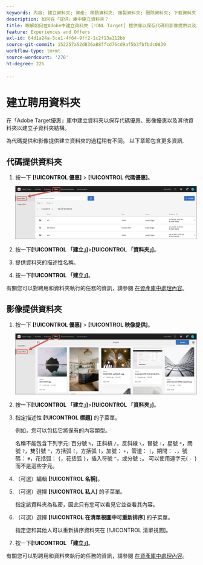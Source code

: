 ```yaml
---
keywords: 內容; 建立資料夾; 資產; 移動資料夾; 複製資料夾; 刪除資料夾; 下載資料夾; 資料夾
description: 如何在「提供」庫中建立資料夾？
title: 瞭解如何在Adobe中建立資料夾 [!DNL Target] 提供庫以保存代碼和影像提供以及其他資料夾。
feature: Experiences and Offers
exl-id: 64d1a24a-5ce1-4f64-9ff2-1c2f13a112bb
source-git-commit: 152257a52d836a88ffcd76cd9af5b3fbfbdc0839
workflow-type: tm+mt
source-wordcount: '276'
ht-degree: 22%

---
```


# 建立聘用資料夾

在「Adobe Target優惠」庫中建立資料夾以保存代碼優惠、影像優惠以及其他資料夾以建立子資料夾結構。

為代碼提供和影像提供建立資料夾的過程稍有不同。 以下章節包含更多資訊.

## 代碼提供資料夾

1. 按一下 **[!UICONTROL 優惠]** > **[!UICONTROL 代碼優惠]**。

   ![「代碼優惠」頁籤](/help/main/c-experiences/c-manage-content/assets/code-offers-tab.png)

1. 按一下&#x200B;**[!UICONTROL 「建立」]**>**[!UICONTROL 「資料夾」]**。

1. 提供資料夾的描述性名稱。

1. 按一下&#x200B;**[!UICONTROL 「建立」]**。

有關您可以對聘用和資料夾執行的任務的資訊，請參閱 [在資產庫中處理內容](/help/main/c-experiences/c-manage-content/assets-working.md)。

## 影像提供資料夾

1. 按一下 **[!UICONTROL 優惠]** > **[!UICONTROL 映像提供]**。

   ![「影像提供」頁籤](/help/main/c-experiences/c-manage-content/assets/image-offers-tab.png)

1. 按一下&#x200B;**[!UICONTROL 「建立」]**>**[!UICONTROL 「資料夾」]**。
1. 指定描述性 **[!UICONTROL 標題]** 的子菜單。

   例如，您可以包括它將保有的內容類型。

   名稱不能包含下列字元: 百分號 `%`，正斜槓 `/`，反斜線 `\`，冒號 `:`，星號 `*`，問號 `?`，雙引號 `"`，方括弧 `[`，方括弧 `]`，加號： `+`，管道： `|`，期間： `.`，號碼： `#`，花括弧： `{`，花括弧 `}`，插入符號 `^`，或分號 `;`。 可以使用連字元( `- `)而不是這些字元。

1. （可選）編輯 **[!UICONTROL 名稱]**。
1. （可選）選擇 **[!UICONTROL 私人]** 的子菜單。

   指定該資料夾為私密，因此只有您可以看見它並查看其內容。

1. （可選）選擇 **[!UICONTROL 在清單視圖中可重新排序]** 的子菜單。

   指定您和其他人可以重新排序資料夾在 [!UICONTROL 清單視圖]。

1. 按一下&#x200B;**[!UICONTROL 「建立」]**。

有關您可以對聘用和資料夾執行的任務的資訊，請參閱 [在資產庫中處理內容](/help/main/c-experiences/c-manage-content/assets-working.md)。
